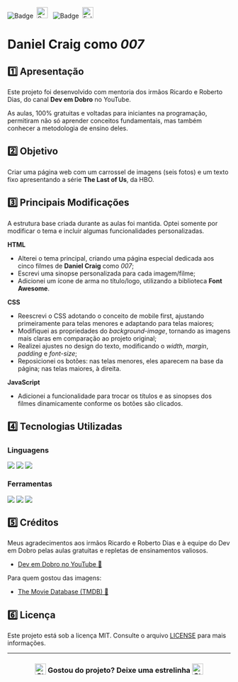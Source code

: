 ![Badge](https://img.shields.io/badge/DEV%20EM%20DOBRO-BB2649?style=for-the-badge)&nbsp;&nbsp;<img src="https://raw.githubusercontent.com/Tarikul-Islam-Anik/Animated-Fluent-Emojis/master/Emojis/Activities/Sparkles.png" alt="Sparkles" width="25" height="25" />&nbsp;&nbsp;&nbsp;![Badge](https://img.shields.io/badge/PROJETO-COM%20MENTORIA-FF6F61?style=for-the-badge)&nbsp;&nbsp;<img src="https://raw.githubusercontent.com/Tarikul-Islam-Anik/Animated-Fluent-Emojis/master/Emojis/Hand%20gestures/Folded%20Hands%20Light%20Skin%20Tone.png" alt="Folded Hands Light Skin Tone" width="25" height="25" />

# Daniel Craig como *007*

## 1️⃣ Apresentação
Este projeto foi desenvolvido com mentoria dos irmãos Ricardo e Roberto Dias, do canal **Dev em Dobro** no YouTube.

As aulas, 100% gratuitas e voltadas para iniciantes na programação, permitiram não só aprender conceitos fundamentais, mas também conhecer a metodologia de ensino deles.

## 2️⃣ Objetivo
Criar uma página web com um carrossel de imagens (seis fotos) e um texto fixo apresentando a série **The Last of Us**, da HBO.

## 3️⃣ Principais Modificações
A estrutura base criada durante as aulas foi mantida. Optei somente por modificar o tema e incluir algumas funcionalidades personalizadas.

**HTML**
- Alterei o tema principal, criando uma página especial dedicada aos cinco filmes de **Daniel Craig** como *007*;
- Escrevi uma sinopse personalizada para cada imagem/filme;
- Adicionei um ícone de arma no título/logo, utilizando a biblioteca **Font Awesome**.

**CSS**
- Reescrevi o CSS adotando o conceito de mobile first, ajustando primeiramente para telas menores e adaptando para telas maiores;
- Modifiquei as propriedades do *background-image*, tornando as imagens mais claras em comparação ao projeto original;
- Realizei ajustes no design do texto, modificando o *width*, *margin*, *padding* e *font-size*;
- Reposicionei os botões: nas telas menores, eles aparecem na base da página; nas telas maiores, à direita.

**JavaScript**
- Adicionei a funcionalidade para trocar os títulos e as sinopses dos filmes dinamicamente conforme os botões são clicados.

## 4️⃣ Tecnologias Utilizadas

### Linguagens
<div style="display:flex;">
  <img src="https://img.shields.io/badge/HTML5-E34F26?style=for-the-badge&logo=html5&logoColor=white">&nbsp;<img src="https://img.shields.io/badge/CSS3-1572B6?style=for-the-badge&logo=css3&logoColor=white">&nbsp;<img src="https://img.shields.io/badge/JavaScript-F7DF1E?style=for-the-badge&logo=javascript&logoColor=black">
</div>

### Ferramentas
<div style="display:flex;">
  <img src="https://img.shields.io/badge/Visual%20Studio%20Code-0078D4?style=for-the-badge&logo=visual-studio-code&logoColor=white">&nbsp;<img src="https://img.shields.io/badge/Git-F05032?style=for-the-badge&logo=git&logoColor=white">&nbsp;<img src="https://img.shields.io/badge/GitHub-404040?style=for-the-badge&logo=github&logoColor=white">
</div>

## 5️⃣ Créditos
Meus agradecimentos aos irmãos Ricardo e Roberto Dias e à equipe do Dev em Dobro pelas aulas gratuitas e repletas de ensinamentos valiosos.
- <a href="https://www.youtube.com/c/devemdobro" target="_blank">Dev em Dobro no YouTube 🔗</a>

Para quem gostou das imagens:
- <a href="https://www.themoviedb.org/?language=pt-BR" target="_blank">The Movie Database (TMDB) 🔗</a>

## 6️⃣ Licença
Este projeto está sob a licença MIT. Consulte o arquivo [LICENSE](LICENSE) para mais informações.

---

### <div align="center"><img src="https://raw.githubusercontent.com/Tarikul-Islam-Anik/Animated-Fluent-Emojis/master/Emojis/Travel%20and%20places/Star.png" alt="Star" width="25" height="25" style="vertical-align:text-bottom;" /> Gostou do projeto? Deixe uma estrelinha <img src="https://raw.githubusercontent.com/Tarikul-Islam-Anik/Animated-Fluent-Emojis/master/Emojis/Travel%20and%20places/Star.png" alt="Star" width="25" height="25" style="vertical-align:text-bottom;" /></div>